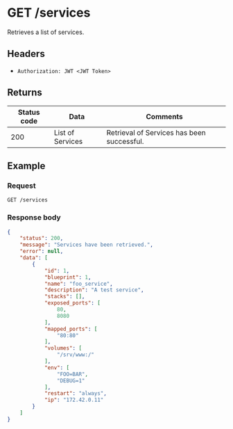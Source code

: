 # GET /services
Retrieves a list of services.
## Headers
* `Authorization: JWT <JWT Token>`

## Returns
Status code | Data | Comments 
---|---|---
200|List of Services|Retrieval of Services has been successful.

## Example
### Request
`GET /services`
### Response body
```json
{
    "status": 200,
    "message": "Services have been retrieved.",
    "error": null,
    "data": [
        {
            "id": 1,
            "blueprint": 1,
            "name": "foo_service",
            "description": "A test service",
            "stacks": [],
            "exposed_ports": [
                80,
                8080
            ],
            "mapped_ports": [
                "80:80"
            ],
            "volumes": [
                "/srv/www:/"
            ],
            "env": [
                "FOO=BAR",
                "DEBUG=1"
            ],
            "restart": "always",
            "ip": "172.42.0.11"
        }
    ]
}
```
